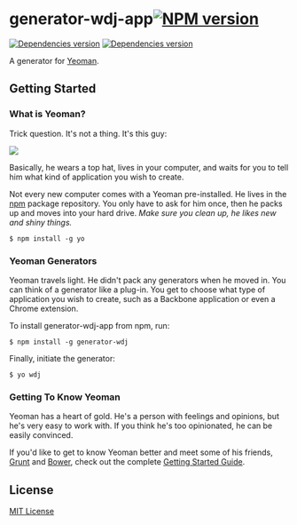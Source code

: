 # generator-wdj-app[![NPM version](https://badge.fury.io/js/generator-wdj.png)](http://badge.fury.io/js/generator-wdj)
[![Dependencies version](https://david-dm.org/ivanzhaowy/generator-wdj.png)](http://david-dm.org/ivanzhaowy/generator-wdj)
[![Dependencies version](https://david-dm.org/ivanzhaowy/generator-wdj/dev-status.png)](http://david-dm.org/ivanzhaowy/generator-wdj)

A generator for [Yeoman](http://yeoman.io).


## Getting Started

### What is Yeoman?

Trick question. It's not a thing. It's this guy:

![](http://i.imgur.com/JHaAlBJ.png)

Basically, he wears a top hat, lives in your computer, and waits for you to tell him what kind of application you wish to create.

Not every new computer comes with a Yeoman pre-installed. He lives in the [npm](https://npmjs.org) package repository. You only have to ask for him once, then he packs up and moves into your hard drive. *Make sure you clean up, he likes new and shiny things.*

```
$ npm install -g yo
```

### Yeoman Generators

Yeoman travels light. He didn't pack any generators when he moved in. You can think of a generator like a plug-in. You get to choose what type of application you wish to create, such as a Backbone application or even a Chrome extension.

To install generator-wdj-app from npm, run:

```
$ npm install -g generator-wdj
```

Finally, initiate the generator:

```
$ yo wdj
```

### Getting To Know Yeoman

Yeoman has a heart of gold. He's a person with feelings and opinions, but he's very easy to work with. If you think he's too opinionated, he can be easily convinced.

If you'd like to get to know Yeoman better and meet some of his friends, [Grunt](http://gruntjs.com) and [Bower](http://bower.io), check out the complete [Getting Started Guide](https://github.com/yeoman/yeoman/wiki/Getting-Started).


## License

[MIT License](http://en.wikipedia.org/wiki/MIT_License)
